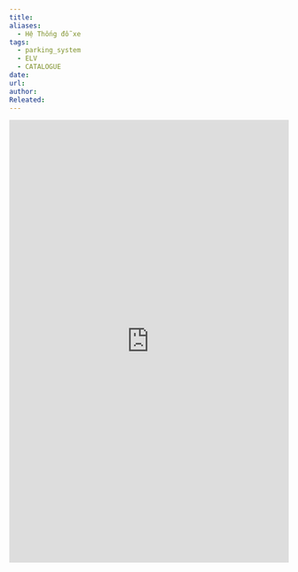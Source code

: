 ```yaml
---
title: 
aliases:
  - Hệ Thống đỗ xe
tags:
  - parking_system
  - ELV
  - CATALOGUE
date: 
url: 
author: 
Releated:
---
```






<iFrame src="https://drive.google.com/file/d/1EguCkL3ulo1p6d5ccD-r67dbgU2ACMbv/preview" width="100%" height="800px" name="the-iFrame" frameborder="0"></iFrame><br>